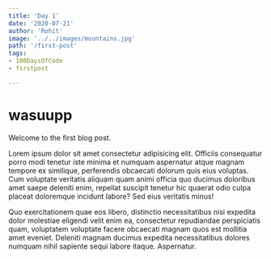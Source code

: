 ```yaml
---
title: 'Day 1'
date: '2020-07-21' 
author: 'Rohit'
image: '../../images/mountains.jpg'
path: '/first-post'
tags: 
- 100DaysOfCode
- firstpost

---
```


# wasuupp

Welcome to the first blog post.

Lorem ipsum dolor sit amet consectetur adipisicing elit. Officiis consequatur porro modi tenetur iste minima et numquam aspernatur atque magnam tempore ex similique, perferendis obcaecati dolorum quis eius voluptas. Cum voluptate veritatis aliquam quam animi officia quo ducimus doloribus amet saepe deleniti enim, repellat suscipit tenetur hic quaerat odio culpa placeat doloremque incidunt labore? Sed eius veritatis minus! 

Quo exercitationem quae eos libero, distinctio necessitatibus nisi expedita dolor molestiae eligendi velit enim ea, consectetur repudiandae perspiciatis quam, voluptatem voluptate facere obcaecati magnam quos est mollitia amet eveniet. Deleniti magnam ducimus expedita necessitatibus dolores numquam nihil sapiente sequi labore itaque. Aspernatur.